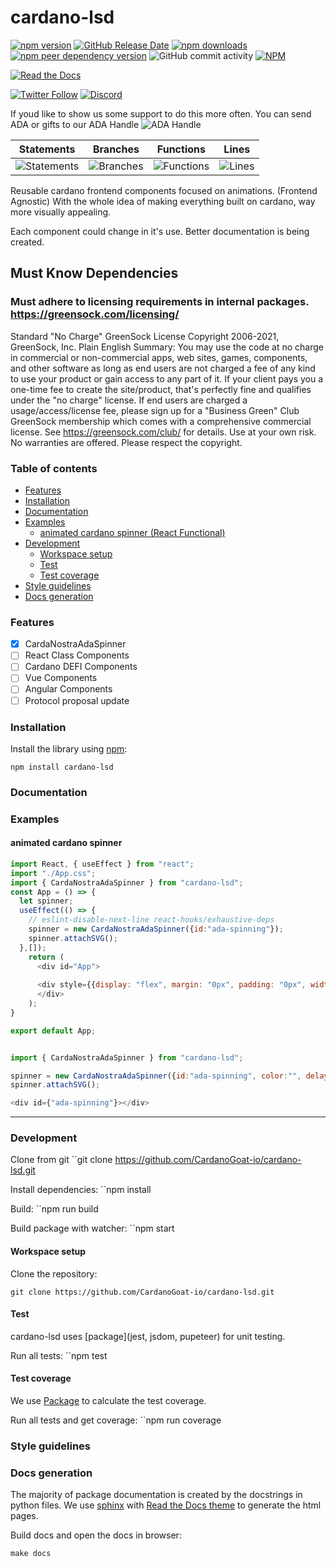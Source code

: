 # cardano-lsd 

[![npm version](https://img.shields.io/npm/v/cardano-lsd?style=plastic)](https://www.npmjs.com/package/cardano-lsd)
[![GitHub Release Date](https://img.shields.io/github/release-date/CardanoGoat-io/cardano-lsd?style=plastic)](https://github.com/CardanoGoat-io/cardano-lsd)
[![npm downloads](https://img.shields.io/npm/dw/cardano-lsd?style=plastic)](https://www.npmjs.com/package/cardano-lsd)
[![npm peer dependency version](https://img.shields.io/npm/dependency-version/cardano-lsd/peer/gsap?style=plastic)](https://greensock.com/gsap/)
![GitHub commit activity](https://img.shields.io/github/commit-activity/m/cardanogoat-io/cardano-lsd?style=plastic)
[![NPM](https://img.shields.io/npm/l/cardano-lsd?style=plastic)](https://github.com/CardanoGoat-io/cardano-lsd/blob/main/LICENSE)

[![Read the Docs](https://img.shields.io/readthedocs/cardano-lsd?style=plastic)](https://cardano-lsd.readthedocs.io/en/latest/)

[![Twitter Follow](https://img.shields.io/twitter/follow/Cardano_G_O_A_T?style=social)](https://twitter.com/Cardano_G_O_A_T)
[![Discord](https://img.shields.io/discord/929963273741295696.svg?style=plastic&label=&logo=discord&logoColor=ffffff&color=7389D8&labelColor=6A7EC2)](https://discord.gg/hC5Z9bsAPd)

If youd like to show us some support to do this more often. You can send ADA or gifts to our ADA Handle
![ADA Handle](https://img.shields.io/badge/%24ADA%20Handle-%24nft--minter-brightgreen?style=plastic)

| Statements                  | Branches                | Functions                 | Lines             |
| --------------------------- | ----------------------- | ------------------------- | ----------------- |
| ![Statements](https://img.shields.io/badge/statements-100%25-brightgreen.svg?style=flat&logo=jest) | ![Branches](https://img.shields.io/badge/branches-100%25-brightgreen.svg?style=flat&logo=jest) | ![Functions](https://img.shields.io/badge/functions-100%25-brightgreen.svg?style=flat&logo=jest) | ![Lines](https://img.shields.io/badge/lines-100%25-brightgreen.svg?style=flat&logo=jest) |


Reusable cardano frontend components focused on animations. (Frontend Agnostic) With the whole idea of making everything built on cardano, way more visually appealing.

Each component could change in it's use. Better documentation is being created.

## Must Know Dependencies
### Must adhere to licensing requirements in internal packages. https://greensock.com/licensing/

Standard "No Charge" GreenSock License
Copyright 2006-2021, GreenSock, Inc.
Plain English Summary:
You may use the code at no charge in commercial or non-commercial apps, web sites, games, components, and other software as long as end users are not charged a fee of any kind to use your product or gain access to any part of it. If your client pays you a one-time fee to create the site/product, that's perfectly fine and qualifies under the "no charge" license. If end users are charged a usage/access/license fee, please sign up for a "Business Green" Club GreenSock membership which comes with a comprehensive commercial license. See https://greensock.com/club/ for details.
Use at your own risk. No warranties are offered.
Please respect the copyright.
### Table of contents

- [Features](#features)
- [Installation](#installation)
- [Documentation](#documentation)
- [Examples](#examples)
  - [animated cardano spinner (React Functional)](#animated-cardano-spinner-react-functional)
- [Development](#development)
  - [Workspace setup](#workspace-setup)
  - [Test](#test)
  - [Test coverage](#test-coverage)
- [Style guidelines](#style-guidelines)
- [Docs generation](#docs-generation)

### Features

- [X] CardaNostraAdaSpinner
- [ ] React Class Components
- [ ] Cardano DEFI Components
- [ ] Vue Components
- [ ] Angular Components
- [ ] Protocol proposal update

### Installation

Install the library using [npm](https://docs.npmjs.com/):

`npm install cardano-lsd`

### Documentation



### Examples

#### animated cardano spinner

```javascript
import React, { useEffect } from "react";
import "./App.css";
import { CardaNostraAdaSpinner } from "cardano-lsd";
const App = () => {
  let spinner;
  useEffect(() => {
    // eslint-disable-next-line react-hooks/exhaustive-deps
    spinner = new CardaNostraAdaSpinner({id:"ada-spinning"});
    spinner.attachSVG();
  },[]);
    return (
      <div id="App">
        
      <div style={{display: "flex", margin: "0px", padding: "0px", width: "100%", backgroundColor: "pink", opacity: "50%" }} id={"ada-spinning"}></div>
      </div>
    );
}

export default App;
```

```javascript

import { CardaNostraAdaSpinner } from "cardano-lsd";

spinner = new CardaNostraAdaSpinner({id:"ada-spinning", color:"", delay:0.2, duration:4});
spinner.attachSVG();

<div id={"ada-spinning"}></div>

```


-----------------

### Development
Clone from git
``git clone https://github.com/CardanoGoat-io/cardano-lsd.git

Install dependencies:
``npm install

Build:
``npm run build

Build package with watcher:
``npm start
#### Workspace setup

Clone the repository:

`git clone https://github.com/CardanoGoat-io/cardano-lsd.git`

#### Test

cardano-lsd uses [package](jest, jsdom, pupeteer) for unit testing.

Run all tests:
``npm test


#### Test coverage

We use [Package](jest) to calculate the test coverage.

Run all tests and get coverage:
``npm run coverage
### Style guidelines


### Docs generation

The majority of package documentation is created by the docstrings in python files. 
We use [sphinx](https://www.sphinx-doc.org/en/master/) with 
[Read the Docs theme](https://sphinx-rtd-theme.readthedocs.io/en/stable/) to generate the 
html pages.

Build docs and open the docs in browser: 

`make docs`
